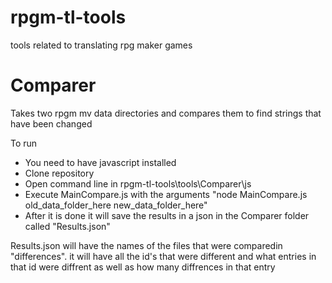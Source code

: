 # rpgm-tl-tools
tools related to translating rpg maker games

# Comparer
Takes two rpgm mv data directories and compares them to find strings that have been changed

To run

- You need to have javascript installed
- Clone repository
- Open command line in rpgm-tl-tools\tools\Comparer\js
- Execute MainCompare.js with the arguments "node MainCompare.js old_data_folder_here new_data_folder_here"
- After it is done it will save the results in a json in the Comparer folder called "Results.json"

Results.json will have the names of the files that were comparedin "differences". 
it will have all the id's that were different and what entries in that id were diffrent as well as how many diffrences in that entry

